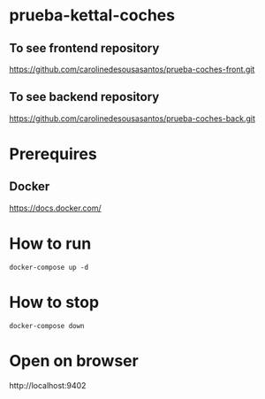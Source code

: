 # prueba-kettal-coches


## To see frontend repository
https://github.com/carolinedesousasantos/prueba-coches-front.git



## To see backend repository
https://github.com/carolinedesousasantos/prueba-coches-back.git


# Prerequires

## Docker 
https://docs.docker.com/


# How to run

```
docker-compose up -d
```

# How to stop

```
docker-compose down
```

# Open on browser

http://localhost:9402